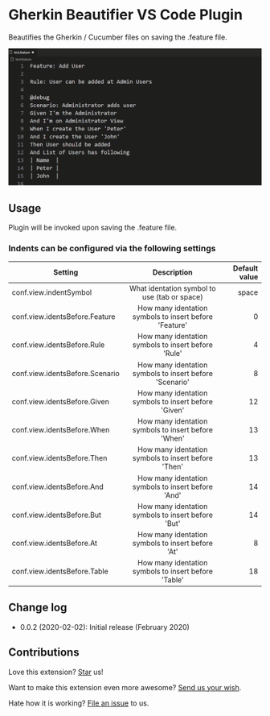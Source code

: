 # Gherkin Beautifier VS Code Plugin
Beautifies the Gherkin / Cucumber files on saving the .feature file.

![Demostration of using this extension](https://raw.githubusercontent.com/drweb86/Gherkin-Beautifier-VS-Code-Plugin/master/demo.gif)

## Usage
Plugin will be invoked upon saving the .feature file.

### Indents can be configured via the following settings

| Setting                             | Description                                                 | Default value  |
| ----------------------------------- |:-----------------------------------------------------------:| --------------:|
| conf.view.indentSymbol              | What identation symbol to use (tab or space)                |          space |
| conf.view.identsBefore.Feature      | How many identation symbols to insert before 'Feature'      |              0 |
| conf.view.identsBefore.Rule         | How many identation symbols to insert before 'Rule'         |              4 |
| conf.view.identsBefore.Scenario     | How many identation symbols to insert before 'Scenario'     |              8 |
| conf.view.identsBefore.Given        | How many identation symbols to insert before 'Given'        |             12 |
| conf.view.identsBefore.When         | How many identation symbols to insert before 'When'         |             13 |
| conf.view.identsBefore.Then         | How many identation symbols to insert before 'Then'         |             13 |
| conf.view.identsBefore.And          | How many identation symbols to insert before 'And'          |             14 |
| conf.view.identsBefore.But          | How many identation symbols to insert before 'But'          |             14 |
| conf.view.identsBefore.At           | How many identation symbols to insert before 'At'           |              8 |
| conf.view.identsBefore.Table        | How many identation symbols to insert before 'Table'        |             18 |

## Change log
* 0.0.2 (2020-02-02): Initial release (February 2020)

## Contributions
Love this extension? [Star](https://github.com/drweb86/Gherkin-Beautifier-VS-Code-Plugin/stargazers) us!

Want to make this extension even more awesome? [Send us your wish](https://github.com/drweb86/Gherkin-Beautifier-VS-Code-Plugin/issues/new/).

Hate how it is working? [File an issue](https://github.com/drweb86/Gherkin-Beautifier-VS-Code-Plugin/issues/new/) to us.
